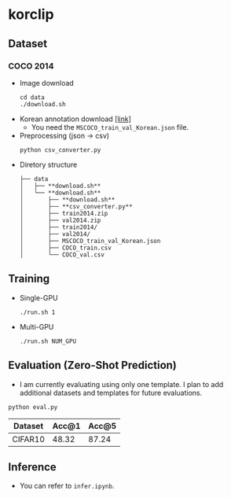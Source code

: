 # korclip

## Dataset

### COCO 2014 
- Image download
  ```
  cd data
  ./download.sh
  ```
- Korean annotation download [[link]](https://www.aihub.or.kr/aihubdata/data/view.do?currMenu=115&topMenu=100&dataSetSn=261)
  - You need the `MSCOCO_train_val_Korean.json` file.
- Preprocessing (json -> csv)
  ```
  python csv_converter.py
  ```
- Diretory structure
  ```
  ├── data
  │   ├── **download.sh**
  │   └── **download.sh**
  │       ├── **download.sh**
  │       ├── **csv_converter.py**
  │       ├── train2014.zip
  │       ├── val2014.zip
  │       ├── train2014/
  │       ├── val2014/
  │       ├── MSCOCO_train_val_Korean.json
  │       ├── COCO_train.csv
  │       └── COCO_val.csv
  ```

## Training
- Single-GPU
    ```
    ./run.sh 1
    ```
- Multi-GPU
  ```
  ./run.sh NUM_GPU
  ```

## Evaluation (Zero-Shot Prediction)
- I am currently evaluating using only one template. I plan to add additional datasets and templates for future evaluations.
```
python eval.py
```

| Dataset | Acc@1 | Acc@5 |
|---|---|---|
|CIFAR10| 48.32 | 87.24 |

## Inference
- You can refer to `infer.ipynb`.
